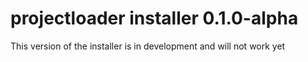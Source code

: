 # projectloader installer 0.1.0-alpha
This version of the installer is in development and will not work yet